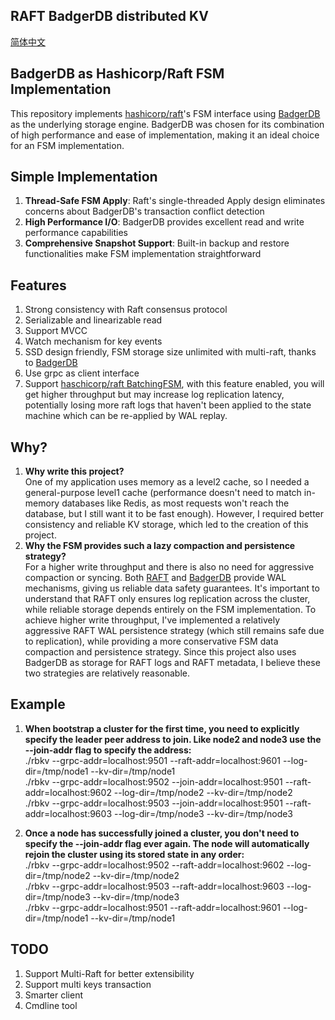 ## RAFT BadgerDB distributed KV

[简体中文](README_CN.md)

## BadgerDB as Hashicorp/Raft FSM Implementation

This repository implements [hashicorp/raft](https://github.com/hashicorp/raft)'s FSM interface
using [BadgerDB](https://github.com/dgraph-io/badger) as the underlying storage engine. BadgerDB was
chosen for its combination of high performance and ease of implementation, making it an ideal choice for an FSM
implementation.

## Simple Implementation

1. **Thread-Safe FSM Apply**: Raft's single-threaded Apply design eliminates concerns about BadgerDB's transaction
   conflict detection
2. **High Performance I/O**: BadgerDB provides excellent read and write performance capabilities
3. **Comprehensive Snapshot Support**: Built-in backup and restore functionalities make FSM implementation
   straightforward

## Features

1. Strong consistency with Raft consensus protocol
2. Serializable and linearizable read
3. Support MVCC
4. Watch mechanism for key events
5. SSD design friendly, FSM storage size unlimited with multi-raft, thanks to [BadgerDB](https://github.com/dgraph-io/badger)
6. Use grpc as client interface
7. Support [haschicorp/raft BatchingFSM](https://github.com/hashicorp/raft), with this feature enabled, you will get
   higher throughput but may increase log replication latency, potentially losing more raft logs that haven't been
   applied to the state machine which can be re-applied by WAL replay.

## Why?

1. **Why write this project?**  
   One of my application uses memory as a level2 cache, so I needed a general-purpose
   level1 cache (performance doesn't need to match in-memory databases like Redis, as most requests won't reach the
   database, but I still want it to be fast enough). However, I required better
   consistency and reliable KV storage, which led to the creation of this project.
2. **Why the FSM provides such a lazy compaction and persistence strategy?**   
   For a higher write throughput and there is also no need for aggressive compaction or syncing.
   Both [RAFT](https://github.com/hashicorp/raft)
   and [BadgerDB](https://github.com/dgraph-io/badger) provide WAL mechanisms, giving us reliable data safety
   guarantees. It's important to understand that RAFT only ensures log replication across the cluster, while reliable
   storage depends entirely on the FSM implementation. To achieve higher write throughput, I've implemented a relatively
   aggressive RAFT WAL persistence strategy (which still remains safe due to replication), while providing a more
   conservative FSM data compaction and persistence strategy. Since this project also uses BadgerDB as storage for RAFT
   logs and RAFT metadata, I believe these two strategies are relatively reasonable.

## Example

1. **When bootstrap a cluster for the first time, you need to explicitly specify the leader peer address to join. Like
   node2 and node3 use the --join-addr flag to specify the address:**  
   ./rbkv --grpc-addr=localhost:9501 --raft-addr=localhost:9601 --log-dir=/tmp/node1 --kv-dir=/tmp/node1  
   ./rbkv --grpc-addr=localhost:9502 --join-addr=localhost:9501 --raft-addr=localhost:9602 --log-dir=/tmp/node2
   --kv-dir=/tmp/node2  
   ./rbkv --grpc-addr=localhost:9503 --join-addr=localhost:9501 --raft-addr=localhost:9603 --log-dir=/tmp/node3
   --kv-dir=/tmp/node3


2. **Once a node has successfully joined a cluster, you don't need to specify the --join-addr flag ever again. The node
   will automatically rejoin the cluster using its stored state in any order:**  
   ./rbkv --grpc-addr=localhost:9502 --raft-addr=localhost:9602 --log-dir=/tmp/node2 --kv-dir=/tmp/node2  
   ./rbkv --grpc-addr=localhost:9503 --raft-addr=localhost:9603 --log-dir=/tmp/node3 --kv-dir=/tmp/node3  
   ./rbkv --grpc-addr=localhost:9501 --raft-addr=localhost:9601 --log-dir=/tmp/node1 --kv-dir=/tmp/node1

## TODO

1. Support Multi-Raft for better extensibility
2. Support multi keys transaction
3. Smarter client
4. Cmdline tool

